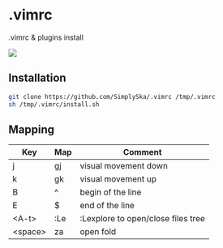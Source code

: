 # .vimrc

.vimrc & plugins install

![](https://i.ibb.co/1JHgqzZ/Screen-Shot-2020-02-05-at-1-22-41-AM.png)

## Installation 

```sh
git clone https://github.com/SimplySka/.vimrc /tmp/.vimrc
sh /tmp/.vimrc/install.sh
```

## Mapping

| Key | Map | Comment |
| --- | --- | ------- | 
| j | gj | visual movement down |
| k | gk | visual movement up |
| B | ^ | begin of the line |
| E | $ | end of the line |
| \<A-t> | :Le | :Lexplore to open/close files tree |
| \<space> | za | open fold |
